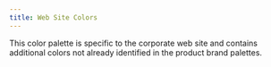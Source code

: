 ```yaml
---
title: Web Site Colors
---
```


This color palette is specific to the corporate web site and contains additional colors not already identified in the product brand palettes.
